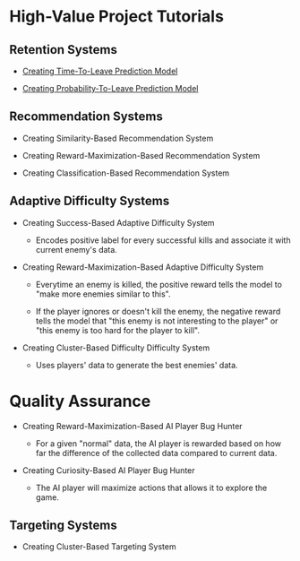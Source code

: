 # High-Value Project Tutorials

## Retention Systems

* [Creating Time-To-Leave Prediction Model](HighValueProjectTutorials/CreatingTimeToLeavePredictionModel.md)

* [Creating Probability-To-Leave Prediction Model](HighValueProjectTutorials/CreatingProbabilityToLeavePredictionModel.md)

## Recommendation Systems

* Creating Similarity-Based Recommendation System

* Creating Reward-Maximization-Based Recommendation System

* Creating Classification-Based Recommendation System

## Adaptive Difficulty Systems

* Creating Success-Based Adaptive Difficulty System

  * Encodes positive label for every successful kills and associate it with current enemy's data.

* Creating Reward-Maximization-Based Adaptive Difficulty System

  * Everytime an enemy is killed, the positive reward tells the model to "make more enemies similar to this". 

  * If the player ignores or doesn't kill the enemy, the negative reward tells the model that "this enemy is not interesting to the player" or "this enemy is too hard for the player to kill".

* Creating Cluster-Based Difficulty Difficulty System

  * Uses players' data to generate the best enemies' data.

# Quality Assurance

* Creating Reward-Maximization-Based AI Player Bug Hunter

  * For a given "normal" data, the AI player is rewarded based on how far the difference of the collected data compared to current data.

* Creating Curiosity-Based AI Player Bug Hunter

  * The AI player will maximize actions that allows it to explore the game. 

## Targeting Systems

* Creating Cluster-Based Targeting System
